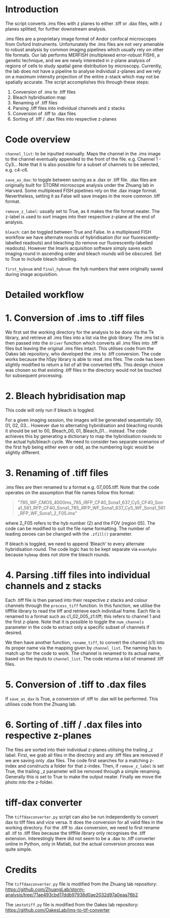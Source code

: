 # Introduction

The script converts .ims files with z planes to either .tiff or .dax files, with z planes splitted, for further downstream analysis. 

.ims files are a proprietary image format of Andor confocal microscopes from Oxford Instruments. Unfortunately the .ims files are not very amenable to robust analysis by common imaging pipelines which usually rely on other file formats. Our lab performs MERFISH (multiplexed error-robust FISH), a genetic technique, and we are newly interested in z-plane analysis of regions of cells to study spatial gene distribution by microscopy. Currently, the lab does not have a pipeline to analyse individual z-planes and we rely on a maximum intensity projection of the entire z-stack which may not be spatially accurate. The script accomplishes this through these steps:

1. Conversion of .ims to .tiff files
2. Bleach hybridisation map
3. Renaming of .tiff files
4. Parsing .tiff files into individual channels and z stacks
5. Conversion of .tiff to .dax files
6. Sorting of .tiff / .dax files into respective z-planes

# Code overview
`channel_list`: to be inputted manually. Maps the channel in the .ims image to the channel eventually appended to the front of the file. e.g. Channel 1 - Cy3... Note that it is also possible for a subset of channels to be selected, e.g. c4-c6. 

`save_as_dax`: to toggle between saving as a .dax or .tiff file. .dax files are originally built for STORM microscope analysis under the Zhuang lab in Harvard. Some multiplexed FISH pipelines rely on the .dax image format. Nevertheless, setting it as False will save images in the more common .tiff format.

`remove_z_label`: usually set to True, as it makes the file format neater. The z-label is used to sort images into their respective z-plane at the end of analysis.

`bleach`: can be toggled between True and False. In a multiplexed FISH workflow we have alternate rounds of hybridisation (for our fluorescently-labelled readouts) and bleaching (to remove our fluorescently-labelled readouts). However the Imaris acquisition software simply saves each imaging round in ascending order and bleach rounds will be obscured. Set to True to include bleach labelling.

`first_hybnum` and `final_hybnum`: the hyb numbers that were originally saved during image acquisition. 

# Detailed workflow

# 1. Conversion of .ims to .tiff files
We first set the working directory for the analysis to be done via the Tk library, and retrieve all .ims files into a list via the glob library. The .ims list is then passed into the `driver` function which converts all .ims files into .tiff files but leaving the original .ims files intact. This utilises code from the Oakes lab repository, who developed the .ims to .tiff conversion. The code works because the h5py library is able to read .ims files. The code has been slightly modified to return a list of all the converted tiffs. This design choice was chosen so that existing .tiff files in the directory would not be touched for subsequent processing.

# 2. Bleach hybridisation map
This code will only run if bleach is toggled.

For a given imaging session, the images will be generated sequentially: 00, 01, 02, 03... However due to alternating hybridisation and bleaching rounds it should be set to 00, Bleach_00, 01, Bleach_01... instead. The code achieves this by generating a dictionary to map the hybridisation rounds to the actual hyb/bleach cycle. We need to consider two separate scenarios of the first hyb being either even or odd, as the numbering logic would be slightly different.

# 3. Renaming of .tiff files
.ims files are then renamed to a format e.g. 07_005.tiff. Note that the code operates on the assumption that file names follow this format:
>"785_WF_CMOS_4000ms_785_iRFP_CF40_Sona1_637_Cy5_CF40_Sona1_561_RFP_CF40_Sona1_785_iRFP_WF_Sona1_637_Cy5_WF_Sona1_561_RFP_WF_Sona1_2_F05.ims"

where 2_F05 refers to the hyb number (2) and the FOV (region 05). The code can be modified to suit the file name formatting. The number of leading zeroes can be changed with the `.zfill()` parameter. 

If bleach is toggled, we need to append 'Bleach' to every alternate hybridisation round. The code logic has to be kept separate via `evenhybs` because `hybmap` does not store the bleach rounds.

# 4. Parsing .tiff files into individual channels and z stacks
Each .tiff file is then parsed into their respective z stacks and colour channels through the `process_tiff` function. In this function, we utilise the tifffile library to read the tiff and retrieve each individual frame. Each file is renamed to a format such as c1_02_005_z1.tiff; this refers to channel 1 and the first z-plane. Note that it is possible to toggle the `num_channels` parameter in the code to extract only a specific subset of channels if desired. 

We then have another function, `rename_tiff`, to convert the channel (c1) into its proper name via the mapping given by `channel_list`. The naming has to match up for the code to work. The channel is renamed to its actual name, based on the inputs to `channel_list`. The code returns a list of renamed .tiff files.

# 5. Conversion of .tiff to .dax files
If `save_as_dax` is True, a conversion of .tiff to .dax will be performed. This utilises code from the Zhuang lab.

# 6. Sorting of .tiff / .dax files into respective z-planes
The files are sorted into their individual z-planes utilising the trailing _z label. First, we grab all files in the directory and any .tiff files are removed if we are saving only .dax files. The code first searches for a matching z-index and constructs a folder for that z-index. Then, if `remove_z_label` is set True, the trailing _z parameter will be removed through a simple renaming. Generally this is set to True to make the output neater. Finally we move the photo into the z-folder.

# tiff-dax converter

The `tiffdaxconverter.py` script can also be run independently to convert dax to tiff files and vice versa. It does the conversion for all valid files in the working directory. For the .tiff to .dax conversion, we need to first rename all .tif to .tiff files because the tifffile library only recognises the .tiff extension. Interestingly there did not seem to be a .dax to .tiff converter online in Python, only in Matlab, but the actual conversion process was quite simple.

# Credits

The `tiffdaxconverter.py` file is modified from the Zhuang lab repository: https://github.com/ZhuangLab/storm-analysis/tree/71ae493cbd17ddb97938d0ae2032d97a0eaa76b2

The `imstotiff.py` file is modified from the Oakes lab repository: https://github.com/OakesLab/ims-to-tif-converter